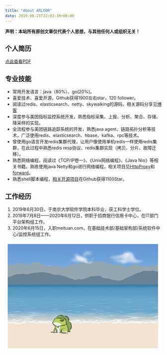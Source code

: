 ```yaml
---
title: "About ARLOOR"
date: 2019-08-21T22:03:30+08:00
---
```


**声明：本站所有原创文章仅代表个人思想，与其他任何人或组织无关！**

## 个人简历

[点此查看PDF](/liuganghuan-resume.pdf)

## 专业技能

- 常用开发语言：java（80%）、go(20%)。
- 喜爱技术、喜爱开源，Github获得1900左右star，120 follower。
- 阅读过redis、elasticsearch、netty、skywalking的源码，相关源码分享见[博客](https://www.arloor.com)
- 深度参与美团指标监控系统开发，熟悉指标采集、上报、分析、聚合、存储、降采样的实现。
- 全流程参与美团链路追踪系统的开发，熟悉java agent、链路拓扑分析等技术，广泛使用redis、elasticsearch、hbase、kafka、rpc等技术。
- 曾使用go语言开发redis集群代理，让用户像使用单机redis一样使用redis集群，在此过程中熟悉redis resp协议、redis集群实现（拷贝、分片、故障迁移）。
- 熟悉网络编程，阅读过《TCP/IP卷一》、《Unix网络编程》、《Java Nio》等相关书籍。熟练使用java Netty和go进行网络编程，相关项目见[HttpProxy](https://github.com/arloor/HttpProxy)和[forward](https://github.com/arloor/forward)。
- 熟悉shell脚本编程，[相关开源项目](https://github.com/arloor/iptablesUtils)在Github获得1100Star。

## 工作经历

1. 2019年6月30日，于南京大学软件学院本科毕业，获工科学士学位。
2. 2019年7月8日——2020年6月12日，供职于招商银行信用卡中心，在IT部门平台架构组工作。
3. 2020年6月15日，入职meituan.com，在基础技术部/基础架构部/系统软件中心/监控系统组工作。

![](/img/青蛙海.png)